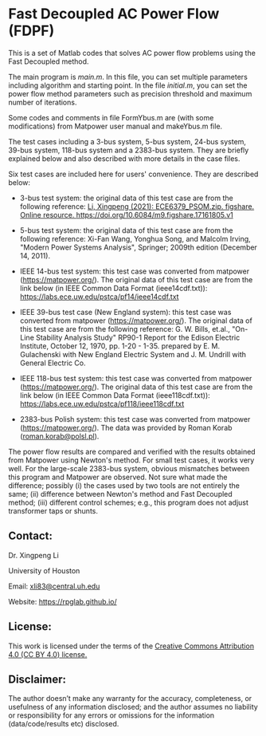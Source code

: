 # Fast Decoupled AC Power Flow (FDPF)
This is a set of Matlab codes that solves AC power flow problems using the Fast Decoupled method.

The main program is *main.m*. In this file, you can set multiple parameters including algorithm and starting point. In the file *initial.m*, you can set the power flow method parameters such as precision threshold and maximum number of iterations.

Some codes and comments in file FormYbus.m are (with some modifications) from Matpower user manual and makeYbus.m file. 

The test cases including a 3-bus system, 5-bus system, 24-bus system, 39-bus system, 118-bus system and a 2383-bus system. They are briefly explained below and also described with more details in the case files. 

Six test cases are included here for users' convenience. They are described below:

* 3-bus test system: the original data of this test case are from the following reference: <a class="off" href="/resources/ECE6379-PSOM/"  target="_blank">Li, Xingpeng (2021): ECE6379_PSOM.zip. figshare. Online resource. https://doi.org/10.6084/m9.figshare.17161805.v1</a>

* 5-bus test system: the original data of this test case are from the following reference: Xi-Fan Wang, Yonghua Song, and Malcolm Irving, "Modern Power Systems Analysis", Springer; 2009th edition (December 14, 2011). 

* IEEE 14-bus test system: this test case was converted from matpower (https://matpower.org/). The original data of this test case are from the link below (in IEEE Common Data Format (ieee14cdf.txt)): https://labs.ece.uw.edu/pstca/pf14/ieee14cdf.txt

* IEEE 39-bus test case (New England system): this test case was converted from matpower (https://matpower.org/). The original data of this test case are from the following reference: G. W. Bills, et.al., "On-Line Stability Analysis Study" RP90-1 Report for the Edison Electric Institute, October 12, 1970, pp. 1-20 - 1-35. prepared by E. M. Gulachenski with New England Electric System and J. M. Undrill with General Electric Co.

* IEEE 118-bus test system: this test case was converted from matpower (https://matpower.org/). The original data of this test case are from the link below (in IEEE Common Data Format (ieee118cdf.txt)): https://labs.ece.uw.edu/pstca/pf118/ieee118cdf.txt

* 2383-bus Polish system: this test case was converted from matpower (https://matpower.org/). The data was provided by Roman Korab (roman.korab@polsl.pl).

The power flow results are compared and verified with the results obtained from Matpower using Newton's method. For small test cases, it works very well. For the large-scale 2383-bus system, obvious mismatches between this program and Matpower are observed. Not sure what made the difference; possibly (i) the cases used by two tools are not entirely the same; (ii) difference between Newton's method and Fast Decoupled method; (iii) different control schemes; e.g., this program does not adjust transformer taps or shunts.


## Contact:
Dr. Xingpeng Li

University of Houston

Email: xli83@central.uh.edu

Website: <a class="off" href="/"  target="_blank">https://rpglab.github.io/</a>


## License:
This work is licensed under the terms of the <a class="off" href="https://creativecommons.org/licenses/by/4.0/"  target="_blank">Creative Commons Attribution 4.0 (CC BY 4.0) license.</a>


## Disclaimer:
The author doesn’t make any warranty for the accuracy, completeness, or usefulness of any information disclosed; and the author assumes no liability or responsibility for any errors or omissions for the information (data/code/results etc) disclosed.

